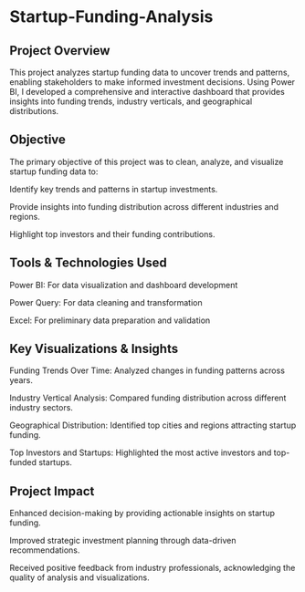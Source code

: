 # Startup-Funding-Analysis

## Project Overview
This project analyzes startup funding data to uncover trends and patterns, enabling stakeholders to make informed investment decisions. Using Power BI, I developed a comprehensive and interactive dashboard that provides insights into funding trends, industry verticals, and geographical distributions.

## Objective
The primary objective of this project was to clean, analyze, and visualize startup funding data to:

Identify key trends and patterns in startup investments.

Provide insights into funding distribution across different industries and regions.

Highlight top investors and their funding contributions.


## Tools & Technologies Used
Power BI: For data visualization and dashboard development

Power Query: For data cleaning and transformation

Excel: For preliminary data preparation and validation

## Key Visualizations & Insights
Funding Trends Over Time: Analyzed changes in funding patterns across years.

Industry Vertical Analysis: Compared funding distribution across different industry sectors.

Geographical Distribution: Identified top cities and regions attracting startup funding.

Top Investors and Startups: Highlighted the most active investors and top-funded startups.


## Project Impact
Enhanced decision-making by providing actionable insights on startup funding.

Improved strategic investment planning through data-driven recommendations.

Received positive feedback from industry professionals, acknowledging the quality of analysis and visualizations.
